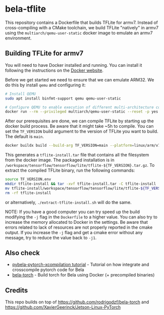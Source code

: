 # bela-tflite

This repository contains a Dockerfile that builds TFLite for armv7. Instead of cross-compiling with a CMake toolchain, we build TFLite "natively" in armv7 using the `multiarch/qemu-user-static` docker image to emulate an armv7 environment.

## Building TFLite for armv7

You will need to have Docker installed and running. You can install it following the instructions on the [Docker website](https://docs.docker.com/get-docker/).

Before we get started we need to ensure that we can emulate ARM32. We do this by install `qemu` and configuring it:

```bash
# Install QEMU
sudo apt install binfmt-support qemu qemu-user-static

# Configure QEMU to enable execution of different multi-architecture containers by QEMU and binfmt_misc
docker run --rm --privileged multiarch/qemu-user-static --reset -p yes
```

After our prerequisites are done, we can compile TFLite by starting up the docker build process. Be aware that it might take ~5h to compile. You can set the `TF_VERSION` build argument to the version of TFLite you want to build. The default is `main`.

```bash
docker buildx build --build-arg TF_VERSION=main --platform=linux/arm/v7 --progress=plain --output type=tar,dest=tflite-install.tar .
```

This generates a `tflite-install.tar` file that contains all the filesystem from the docker image. The packaged installation is in `/workspace/tensorflow/tensorflow/lite/tflite-${TF_VERSION}.tar.gz`. To extract the compiled TFLite binary, run the following commands:

```bash
source TF_VERSION.env
mkdir tflite-install && tar -xvf tflite-install.tar -C tflite-install
mv tflite-install/workspace/tensorflow/tensorflow/lite/tflite-${TF_VERSION}.tar.gz ./
rm -rf tflite-install
```

or alternatively, `./extract-tflite-install.sh` will do the same.

NOTE: If you have a good computer you can try speed up the build modifying the `-j` flag in the `Dockerfile` to a higher value. You can also try to increase the memory allocated to Docker in the settings. Be aware that errors related to lack of resources are not properly reported in the cmake output. If you increase the `-j` flag and get a cmake error without any message, try to reduce the value back to `-j1`.

## Also check

- [pybela-pytorch-xcompilation tutorial](https://github.com/pelinski/pybela-pytorch-xc-tutorial) - Tutorial on how integrate and crosscompile pytorch code for Bela
- [bela-torch](https://github.com/pelinski/bela-torch) - Build torch for Bela using Docker (+ precompiled binaries)

## Credits

This repo builds on top of https://github.com/rodrigodzf/bela-torch and https://github.com/XavierGeerinck/Jetson-Linux-PyTorch

